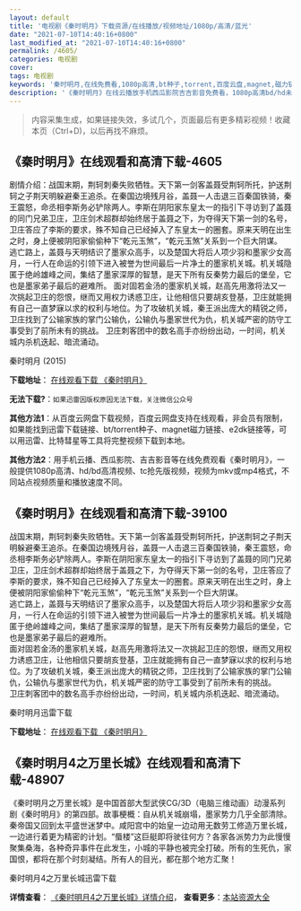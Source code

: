 ```yaml
---
layout: default
title: '电视剧《秦时明月》下载资源/在线播放/视频地址/1080p/高清/蓝光'
date: "2021-07-10T14:40:16+0800"
last_modified_at: "2021-07-10T14:40:16+0800"
permalink: /4605/
categories: 电视剧
cover:
tags: 电视剧
keywords: '秦时明月,在线免费看,1080p高清,bt种子,torrent,百度云盘,magnet,磁力链,迅雷下载资源'
description: '《秦时明月》在线云播放手机西瓜影院吉吉影音免费看，1080p高清bd/hd未删减完整版和tc抢先枪版，mkv/mp4格式，附带bt/torrent种子、magnet/磁力链、百度云盘、网盘资源迅雷下载链接'
---
```


>内容采集生成，如果链接失效，多试几个，页面最后有更多精彩视频！收藏本页（Ctrl+D)，以后再找不麻烦。


## 《秦时明月》在线观看和高清下载-4605

剧情介绍：战国末期，荆轲刺秦失败牺牲。天下第一剑客盖聂受荆轲所托，护送荆轲之子荆天明躲避秦王追杀。在秦国边境残月谷，盖聂一人击退三百秦国铁骑，秦王震怒，命丞相李斯务必铲除两人。李斯在阴阳家东皇太一的指引下寻访到了盖聂的同门兄弟卫庄，卫庄剑术超群却始终居于盖聂之下，为夺得天下第一剑的名号，卫庄答应了李斯的要求，殊不知自己已经掉入了东皇太一的圈套。原来天明在出生之时，身上便被阴阳家偷偷种下“乾元玉煞”，“乾元玉煞”关系到一个巨大阴谋。 逃亡路上，盖聂与天明结识了墨家众高手，以及楚国大将后人项少羽和墨家少女高月，一行人在命运的引领下进入被誉为世间最后一片净土的墨家机关城。机关城隐匿于绝岭雄峰之间，集结了墨家深厚的智慧，是天下所有反秦势力最后的堡垒，它也是墨家弟子最后的避难所。 面对固若金汤的墨家机关城，赵高先用激将法又一次挑起卫庄的怨恨，继而又用权力诱惑卫庄，让他相信只要胡亥登基，卫庄就能拥有自己一直梦寐以求的权利与地位。为了攻破机关城，秦王派出庞大的精锐之师，卫庄找到了公输家族的掌门公输仇，公输仇与墨家世代为仇，机关城严密的防守工事受到了前所未有的挑战。 卫庄刺客团中的数名高手亦纷纷出动，一时间，机关城内杀机迭起、暗流涌动。


秦时明月 (2015)

**下载地址**： [在线观看下载 《秦时明月》](https://www.btbtdy.me/btdy/dy1782.html) 


**无法下载?**：`如果迅雷因版权原因无法下载，关注微信公众号 `

**其他方法1**：从百度云网盘下载视频，百度云网盘支持在线观看，非会员有限制，如果能找到迅雷下载链接、bt/torrent种子、magnet磁力链接、e2dk链接等，可以用迅雷、比特彗星等工具将完整视频下载到本地。

**其他方法2**：用手机云播、西瓜影院、吉吉影音等在线免费观看《秦时明月》，一般提供1080p高清、hd/bd高清视频、tc抢先版视频，视频为mkv或mp4格式，不同站点视频质量和播放速度不同。


## 《秦时明月》在线观看和高清下载-39100

战国末期，荆轲刺秦失败牺牲。天下第一剑客盖聂受荆轲所托，护送荆轲之子荆天明躲避秦王追杀。在秦国边境残月谷，盖聂一人击退三百秦国铁骑，秦王震怒，命丞相李斯务必铲除两人。李斯在阴阳家东皇太一的指引下寻访到了盖聂的同门兄弟卫庄，卫庄剑术超群却始终居于盖聂之下，为夺得天下第一剑的名号，卫庄答应了李斯的要求，殊不知自己已经掉入了东皇太一的圈套。原来天明在出生之时，身上便被阴阳家偷偷种下“乾元玉煞”，&ldquo;乾元玉煞”关系到一个巨大阴谋。<br />逃亡路上，盖聂与天明结识了墨家众高手，以及楚国大将后人项少羽和墨家少女高月，一行人在命运的引领下进入被誉为世间最后一片净土的墨家机关城。机关城隐匿于绝岭雄峰之间，集结了墨家深厚的智慧，是天下所有反秦势力最后的堡垒，它也是墨家弟子最后的避难所。<br />面对固若金汤的墨家机关城，赵高先用激将法又一次挑起卫庄的怨恨，继而又用权力诱惑卫庄，让他相信只要胡亥登基，卫庄就能拥有自己一直梦寐以求的权利与地位。为了攻破机关城，秦王派出庞大的精锐之师，卫庄找到了公输家族的掌门公输仇，公输仇与墨家世代为仇，机关城严密的防守工事受到了前所未有的挑战。<br />卫庄刺客团中的数名高手亦纷纷出动，一时间，机关城内杀机迭起、暗流涌动。


秦时明月迅雷下载

**下载地址**： [在线观看下载 《秦时明月》](https://www.993dy.com//vod-detail-id-13272.html) 


## 《秦时明月4之万里长城》在线观看和高清下载-48907

《秦时明月之万里长城》是中国首部大型武侠CG/3D（电脑三维动画）动漫系列剧《秦时明月》的第四部。故事梗概：自从机关城崩塌，墨家势力几乎全部清除。秦帝国又回到太平盛世迷梦中。咸阳宫中的始皇一边动用无数劳工修造万里长城，一边进行着更为精密的计划。&ldquo;蜃楼”这巨艇即将驶往何方？各家各派势力为此慢慢聚集桑海，各种奇异事件在此发生，小城的平静也被完全打破。所有的生死仇，家国恨，都将在那个时刻凝结。所有人的目光，都在那个地方汇聚！


秦时明月4之万里长城迅雷下载

**详情查看**： [《秦时明月4之万里长城》详情介绍](/movie/48907/)， **查看更多**：[本站资源大全](/movie/t/all/)

